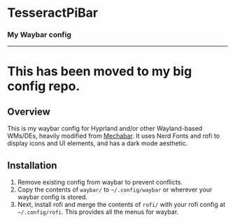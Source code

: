 # TesseractPiBar
### My Waybar config

****

# This has been moved to my big config repo. 

## Overview

This is my waybar config for Hyprland and/or other Wayland-based WMs/DEs, heavily modified from [Mechabar](https://github.com/sejjy/mechabar). It uses Nerd Fonts and rofi to display icons and UI elements, and has a dark mode aesthetic. 

## Installation

1. Remove existing config from waybar to prevent conflicts. 
2. Copy the contents of `waybar/` to `~/.config/waybar` or wherever your waybar config is stored. 
3. Next, install rofi and merge the contents of `rofi/` with your rofi config at `~/.config/rofi`. This provides all the menus for waybar. 
